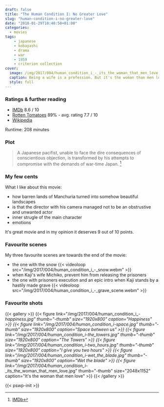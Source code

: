 ```yaml
---
draft: false
title: "The Human Condition I: No Greater Love"
slug: "human-condition-i-no-greater-love"
date: "2018-01-29T10:40:50+01:00"
categories:
  - movies
tags:
    - japanese
    - kobayashi
    - drama
    - war
    - 1959
    - criterion collection
cover:
  image: /img/2017/004/human_condition_i_-_its_the_woman_that_men_love.jpg
  caption: Being a wife is a profession. But it's the woman than men love.
  style: full
---
```


### Ratings & further reading

* [IMDb](http://www.imdb.com/title/tt0053114/)  8.6 / 10
* [Rotten Tomatoes](https://www.rottentomatoes.com/m/ningen_no_joken_i/) 89% - avg. rating 7.7 / 10
* [Wikipedia](https://en.wikipedia.org/wiki/The_Human_Condition_(film_series)#No_Greater_Love)

Runtime: 208 minutes


### Plot

> A Japanese pacifist, unable to face the dire consequences of conscientious
> objection, is transformed by his attempts to compromise with the demands of
> war-time Japan. [^1]


### My few cents

What I like about this movie:

* how barren lands of Manchuria turned into somehow beautiful landscapes
* is that the director with his camera managed not to be an obstrustive and unwanted actor
* inner strugle of the main character
* emotions

It's great movie and in my opinion it deserves 9 out of 10 points.

### Favourite scenes

My three favourite scenes are towards the end of the movie:

* the one with the snow
{{< videoloop src="/img/2017/004/human_condition_i_-_snow.webm" >}}
* when Kaji's wife Michiko, prevent him from releasing the prisoners
* the one with prisoners execution and an epic intro when Kaji stands by a hastily made grave
{{< videoloop src="/img/2017/004/human_condition_i_-_grave_scene.webm" >}}


### Favourite shots

{{< gallery >}}
{{< figure link="/img/2017/004/human_condition_i_-_happiness.jpg" thumb="-thumb" size="1920x800" caption="Happiness" >}}
{{< figure link="/img/2017/004/human_condition_i_-_space.jpg" thumb="-thumb" size="1920x800" caption="Space between us" >}}
{{< figure link="/img/2017/004/human_condition_i_-_the_towers.jpg" thumb="-thumb" size="1920x800" caption="The Towers" >}}
{{< figure link="/img/2017/004/human_condition_i_-_two_hours.jpg" thumb="-thumb" size="1920x800" caption="I give you two hours" >}}
{{< figure link="/img/2017/004/human_condition_i_-_wet_the_blade.jpg" thumb="-thumb" size="1920x800" caption="Wet the blade" >}}
{{< figure link="/img/2017/004/human_condition_i_-_its_the_woman_that_men_love.jpg" thumb="-thumb" size="2048x1152" caption="It's the woman that men love" >}}
{{< /gallery >}}

{{< pswp-init >}}

[^1]: [IMDb](http://www.imdb.com/title/tt0053114/)
